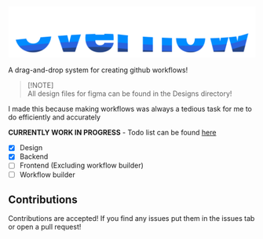 ![Overflow](client/public/assets/FullLogo.png)

A drag-and-drop system for creating github workflows! 

> [!NOTE]\
> All design files for figma can be found in the Designs directory!

I made this because making workflows was always a tedious task for me to do efficiently and accurately

**CURRENTLY WORK IN PROGRESS** - Todo list can be found [here](development/TODO.md)
- [x] Design
- [x] Backend
- [ ] Frontend (Excluding workflow builder)
- [ ] Workflow builder

## Contributions
Contributions are accepted! If you find any issues put them in the issues tab or open a pull request!